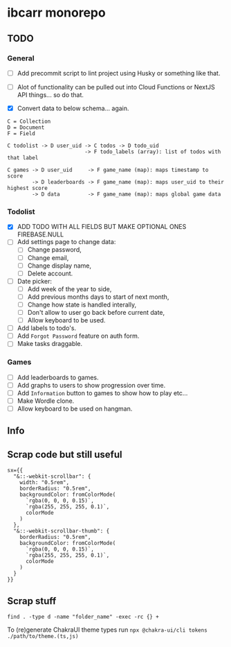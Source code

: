 # ibcarr monorepo

## TODO

### General

- [ ] Add precommit script to lint project using Husky or something like that.

- [ ] Alot of functionality can be pulled out into Cloud Functions or NextJS API things... so do that.

- [x] Convert data to below schema... again.

```text
C = Collection
D = Document
F = Field

C todolist -> D user_uid -> C todos -> D todo_uid
                         -> F todo_labels (array): list of todos with that label

C games -> D user_uid     -> F game_name (map): maps timestamp to score
        -> D leaderboards -> F game_name (map): maps user_uid to their highest score
        -> D data         -> F game_name (map): maps global game data
```

### Todolist

- [x] ADD TODO WITH ALL FIELDS BUT MAKE OPTIONAL ONES FIREBASE.NULL
- [ ] Add settings page to change data:
  - [ ] Change password,
  - [ ] Change email,
  - [ ] Change display name,
  - [ ] Delete account.
- [ ] Date picker:
  - [ ] Add week of the year to side,
  - [ ] Add previous months days to start of next month,
  - [ ] Change how state is handled interally,
  - [ ] Don't allow to user go back before current date,
  - [ ] Allow keyboard to be used.
- [ ] Add labels to todo's.
- [ ] Add `Forgot Password` feature on auth form.
- [ ] Make tasks draggable.

### Games

- [ ] Add leaderboards to games.
- [ ] Add graphs to users to show progression over time.
- [ ] Add `Information` button to games to show how to play etc...
- [ ] Make Wordle clone.
- [ ] Allow keyboard to be used on hangman.

## Info

## Scrap code but still useful

```tsx
sx={{
  "&::-webkit-scrollbar": {
    width: "0.5rem",
    borderRadius: "0.5rem",
    backgroundColor: fromColorMode(
      `rgba(0, 0, 0, 0.15)`,
      `rgba(255, 255, 255, 0.1)`,
      colorMode
    )
  },
  "&::-webkit-scrollbar-thumb": {
    borderRadius: "0.5rem",
    backgroundColor: fromColorMode(
      `rgba(0, 0, 0, 0.15)`,
      `rgba(255, 255, 255, 0.1)`,
      colorMode
    )
  }
}}
```

## Scrap stuff

`find . -type d -name "folder_name" -exec -rc {} +`

To (re)generate ChakraUI theme types run `npx @chakra-ui/cli tokens ./path/to/theme.(ts,js)`
